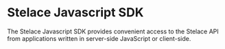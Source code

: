 # Stelace Javascript SDK

The Stelace Javascript SDK provides convenient access to the Stelace API from applications written in server-side JavaScript or client-side.
